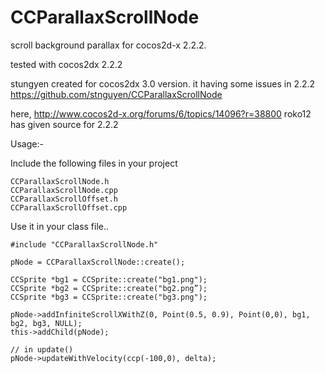 CCParallaxScrollNode
====================

scroll background parallax for cocos2d-x 2.2.2.

tested with cocos2dx 2.2.2

stungyen created for cocos2dx 3.0 version. it having some issues in 2.2.2
https://github.com/stnguyen/CCParallaxScrollNode 

here, http://www.cocos2d-x.org/forums/6/topics/14096?r=38800 roko12 has given source for 2.2.2

 Usage:- 

Include the following files in your project

    CCParallaxScrollNode.h
    CCParallaxScrollNode.cpp
    CCParallaxScrollOffset.h
    CCParallaxScrollOffset.cpp

Use it in your class file..
     
    #include "CCParallaxScrollNode.h"

    pNode = CCParallaxScrollNode::create();

    CCSprite *bg1 = CCSprite::create("bg1.png");
    CCSprite *bg2 = CCSprite::create("bg2.png”);
    CCSprite *bg3 = CCSprite::create("bg3.png");

    pNode->addInfiniteScrollXWithZ(0, Point(0.5, 0.9), Point(0,0), bg1, bg2, bg3, NULL);
    this->addChild(pNode);

    // in update()
    pNode->updateWithVelocity(ccp(-100,0), delta);
